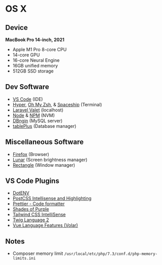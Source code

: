 # OS X

## Device

**MacBook Pro 14-inch, 2021**

- Apple M1 Pro 8-core CPU
- 14-core GPU
- 16-core Neural Engine
- 16GB unified memory
- 512GB SSD storage

## Dev Software

- [VS Code](https://code.visualstudio.com) (IDE)
- [Hyper](https://hyper.is), [Oh My Zsh](https://ohmyz.sh), & [Spaceship](https://github.com/spaceship-prompt/spaceship-prompt) (Terminal)
- [Laravel Valet](https://laravel.com/docs/9.x/valet) (localhost)
- [Node](https://nodejs.org/en) & [NPM](https://www.npmjs.com) (NVM)
- [DBngin](https://dbngin.com) (MySQL server)
- [tablePlus](https://tableplus.com) (Database manager)

## Miscellaneous Software

- [Firefox](https://www.mozilla.org/en-GB/firefox/new/) (Browser)
- [Lunar](https://lunar.fyi) (Screen brightness manager)
- [Rectangle](https://rectangleapp.com) (Window manager)

## VS Code Plugins

- [DotENV](https://marketplace.visualstudio.com/items?itemName=mikestead.dotenv)
- [PostCSS Intellisense and Highlighting](https://marketplace.visualstudio.com/items?itemName=vunguyentuan.vscode-postcss)
- [Prettier - Code formatter](https://marketplace.visualstudio.com/items?itemName=esbenp.prettier-vscode)
- [Shades of Purple](https://marketplace.visualstudio.com/items?itemName=ahmadawais.shades-of-purple)
- [Tailwind CSS IntelliSense](https://marketplace.visualstudio.com/items?itemName=bradlc.vscode-tailwindcss)
- [Twig Language 2](https://marketplace.visualstudio.com/items?itemName=mblode.twig-language-2)
- [Vue Language Features (Volar)](https://marketplace.visualstudio.com/items?itemName=Vue.volar)

## Notes

- Composer memory limit `/usr/local/etc/php/7.3/conf.d/php-memory-limits.ini`
